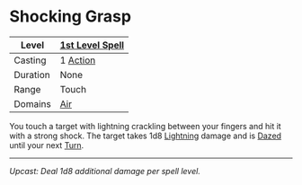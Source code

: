 # Shocking Grasp

| Level    | [1st Level Spell](1st%20Level%20Spells.md)                                           |
| -------- | --------------------------------------------------- |
| Casting  | 1 [Action](../../../../Game%20Procedures/Action.md) |
| Duration | None                                                |
| Range    | Touch                                               |
| Domains  | [Air](../../../Spell%20Domains/Air.md)              |

You touch a target with lightning crackling between your fingers and hit it with a strong shock. The target takes 1d8 [Lightning](../../../../Damage%20Types/Lightning.md) damage and is [Dazed](../../../../Conditions/Dazed.md) until your next [Turn](../../../../Game%20Procedures/Turn.md).

---
*Upcast: Deal 1d8 additional damage per spell level.*
